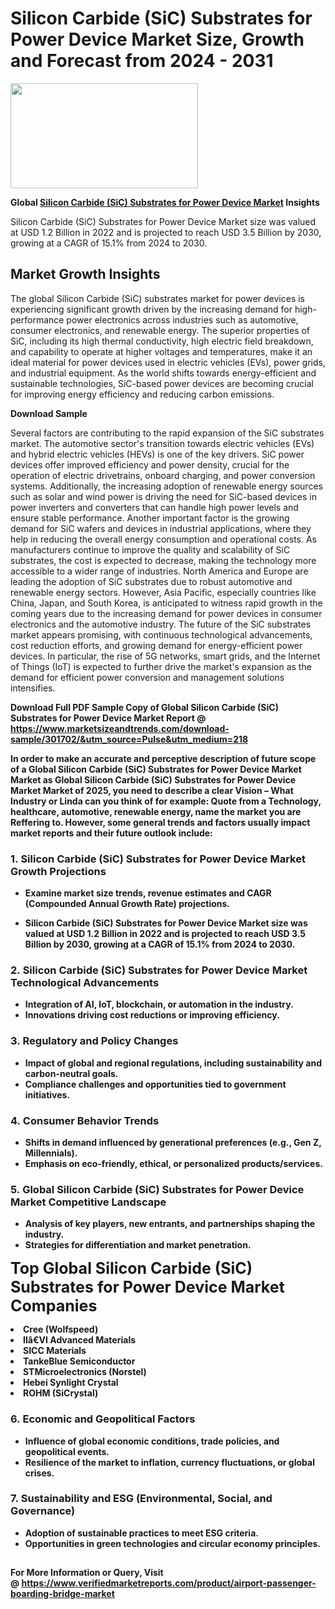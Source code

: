 <H1>Silicon Carbide (SiC) Substrates for Power Device Market Size, Growth and Forecast from 2024 - 2031</H1><img class="aligncenter size-medium wp-image-584254" src="https://thirdeyenews.in/wp-content/uploads/2024/09/Global-Market-Research-300x168.jpeg" alt="" width="300" height="168" /><p><strong>Global&nbsp;<a href="https://www.marketsizeandtrends.com/download-sample/301702/&amp;utm_source=Pulse&amp;utm_medium=218">Silicon Carbide (SiC) Substrates for Power Device Market</a> Insights</strong></p><p>Silicon Carbide (SiC) Substrates for Power Device Market size was valued at USD 1.2 Billion in 2022 and is projected to reach USD 3.5 Billion by 2030, growing at a CAGR of 15.1% from 2024 to 2030.</p><p><h2>Market Growth Insights</h2> <p>The global Silicon Carbide (SiC) substrates market for power devices is experiencing significant growth driven by the increasing demand for high-performance power electronics across industries such as automotive, consumer electronics, and renewable energy. The superior properties of SiC, including its high thermal conductivity, high electric field breakdown, and capability to operate at higher voltages and temperatures, make it an ideal material for power devices used in electric vehicles (EVs), power grids, and industrial equipment. As the world shifts towards energy-efficient and sustainable technologies, SiC-based power devices are becoming crucial for improving energy efficiency and reducing carbon emissions.</p> <p><strong>Download Sample</strong></p> <p>Several factors are contributing to the rapid expansion of the SiC substrates market. The automotive sector's transition towards electric vehicles (EVs) and hybrid electric vehicles (HEVs) is one of the key drivers. SiC power devices offer improved efficiency and power density, crucial for the operation of electric drivetrains, onboard charging, and power conversion systems. Additionally, the increasing adoption of renewable energy sources such as solar and wind power is driving the need for SiC-based devices in power inverters and converters that can handle high power levels and ensure stable performance. Another important factor is the growing demand for SiC wafers and devices in industrial applications, where they help in reducing the overall energy consumption and operational costs. As manufacturers continue to improve the quality and scalability of SiC substrates, the cost is expected to decrease, making the technology more accessible to a wider range of industries. North America and Europe are leading the adoption of SiC substrates due to robust automotive and renewable energy sectors. However, Asia Pacific, especially countries like China, Japan, and South Korea, is anticipated to witness rapid growth in the coming years due to the increasing demand for power devices in consumer electronics and the automotive industry. The future of the SiC substrates market appears promising, with continuous technological advancements, cost reduction efforts, and growing demand for energy-efficient power devices. In particular, the rise of 5G networks, smart grids, and the Internet of Things (IoT) is expected to further drive the market's expansion as the demand for efficient power conversion and management solutions intensifies.</p> <p><strong></p><p><span class=""><strong>Download Full PDF Sample Copy of Global Silicon Carbide (SiC) Substrates for Power Device Market Report</strong> @ <a href="https://www.marketsizeandtrends.com/download-sample/301702/&amp;utm_source=Pulse&amp;utm_medium=218" target="_blank">https://www.marketsizeandtrends.com/download-sample/301702/&amp;utm_source=Pulse&amp;utm_medium=218</a></span></p><p>In order to make an accurate and perceptive description of future scope of a Global&nbsp;Silicon Carbide (SiC) Substrates for Power Device Market Market as Global&nbsp;Silicon Carbide (SiC) Substrates for Power Device Market Market of 2025, you need to describe a clear Vision &ndash; What Industry or Linda can you think of for example: Quote from a Technology, healthcare, automotive, renewable energy, name the market you are Reffering to. However, some general trends and factors usually impact market reports and their future outlook include:</p><h3>1.&nbsp;<strong>Silicon Carbide (SiC) Substrates for Power Device Market Growth Projections</strong></h3><ul><li>Examine market size trends, revenue estimates and CAGR (Compounded Annual Growth Rate) projections.</li><li><p>Silicon Carbide (SiC) Substrates for Power Device Market size was valued at USD 1.2 Billion in 2022 and is projected to reach USD 3.5 Billion by 2030, growing at a CAGR of 15.1% from 2024 to 2030.</p></li></ul><h3>2.&nbsp;<strong>Silicon Carbide (SiC) Substrates for Power Device Market Technological Advancements</strong></h3><ul><li>Integration of AI, IoT, blockchain, or automation in the industry.</li><li>Innovations driving cost reductions or improving efficiency.</li></ul><h3>3.&nbsp;<strong>Regulatory and Policy Changes</strong></h3><ul><li>Impact of global and regional regulations, including sustainability and carbon-neutral goals.</li><li>Compliance challenges and opportunities tied to government initiatives.</li></ul><h3>4.&nbsp;<strong>Consumer Behavior Trends</strong></h3><ul><li>Shifts in demand influenced by generational preferences (e.g., Gen Z, Millennials).</li><li>Emphasis on eco-friendly, ethical, or personalized products/services.</li></ul><h3>5.&nbsp;<strong>Global Silicon Carbide (SiC) Substrates for Power Device Market Competitive Landscape</strong></h3><ul><li>Analysis of key players, new entrants, and partnerships shaping the industry.</li><li>Strategies for differentiation and market penetration.</li></ul><p data-pm-slice="1 1 []"><span style="color: inherit; font-family: inherit; font-size: 25px;">Top Global Silicon Carbide (SiC) Substrates for Power Device Market Companies</span></p><div class="" data-test-id=""><p><li>Cree (Wolfspeed)</li><li> IIâ€VI Advanced Materials</li><li> SICC Materials</li><li> TankeBlue Semiconductor</li><li> STMicroelectronics (Norstel)</li><li> Hebei Synlight Crystal</li><li> ROHM (SiCrystal)</li></p></div><h3>6.&nbsp;<strong>Economic and Geopolitical Factors</strong></h3><ul><li>Influence of global economic conditions, trade policies, and geopolitical events.</li><li>Resilience of the market to inflation, currency fluctuations, or global crises.</li></ul><h3>7.&nbsp;<strong>Sustainability and ESG (Environmental, Social, and Governance)</strong></h3><ul><li>Adoption of sustainable practices to meet ESG criteria.</li><li>Opportunities in green technologies and circular economy principles.</li></ul><h2><strong style="font-size: 14px;">For More Information or Query, Visit @&nbsp;</strong><a style="background-color: #ffffff; font-size: 14px;" href="https://www.marketsizeandtrends.com/report/silicon-carbide-sic-substrates-for-power-device-market/" target="_blank">https://www.verifiedmarketreports.com/product/airport-passenger-boarding-bridge-market</a></h2>
